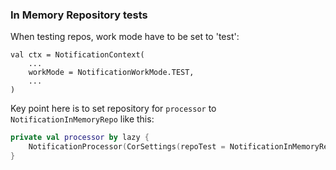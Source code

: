 ### In Memory Repository tests

When testing repos, work mode have to be set to 'test':
```
val ctx = NotificationContext(
    ...
    workMode = NotificationWorkMode.TEST,
    ...
)
```

Key point here is to set repository for `processor` to `NotificationInMemoryRepo` like this: 
```kotlin   
private val processor by lazy { 
    NotificationProcessor(CorSettings(repoTest = NotificationInMemoryRepo())) 
}
```
